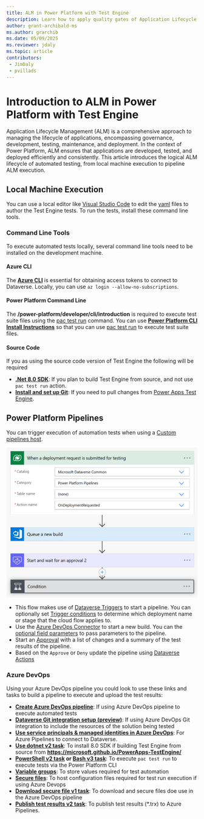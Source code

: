 ```yaml
---
title: ALM in Power Platform with Test Engine
description: Learn how to apply quality gates of Application Lifecycle Management (ALM) with Test Engine
author: grant-archibald-ms
ms.author: grarchib
ms.date: 05/09/2025
ms.reviewer: jdaly
ms.topic: article
contributors:
 - JimDaly
 - pvillads
---
```


# Introduction to ALM in Power Platform with Test Engine

Application Lifecycle Management (ALM) is a comprehensive approach to managing the lifecycle of applications, encompassing governance, development, testing, maintenance, and deployment. In the context of Power Platform, ALM ensures that applications are developed, tested, and deployed efficiently and consistently. This article introduces the logical ALM lifecycle of automated testing, from local machine execution to pipeline ALM execution.

## Local Machine Execution

You can use a local editor like [Visual Studio Code](https://code.visualstudio.com/) to edit the [yaml](./yaml.md) files to author the Test Engine tests. To run the tests, install these command line tools.

### Command Line Tools

To execute automated tests locally, several command line tools need to be installed on the development machine.

#### Azure CLI

The **[Azure CLI](/cli/azure/install-azure-cli)** is essential for obtaining access tokens to connect to Dataverse. Locally, you can use `az login --allow-no-subscriptions`.

#### Power Platform Command Line

The **/power-platform/developer/cli/introduction** is required to execute test suite files using the [pac test run](../developer/cli/reference/test.md) command. You can use **[Power Platform CLI Install Instructions](../developer/cli/introduction.md)** so that you can use [pac test run](../developer/cli/reference/test.md) to execute test suite files.

#### Source Code

If you as using the source code version of Test Engine the following will be required

- **[.Net 8.0 SDK](/dotnet/core/install/)**: If you plan to build Test Engine from source, and not use `pac test run` action.
- **[Install and set up Git](/devops/develop/git/install-and-set-up-git)**: If you need to pull changes from [Power Apps Test Engine](https://github.com/microsoft/PowerApps-TestEngine).

## Power Platform Pipelines 

You can trigger execution of automation tests when using a [Custom pipelines host](/power-platform/alm/custom-host-pipelines).

![Example Power Automate cloud flow to trigger Azure DevOps connector action to trigger build](./media/gated-approval-process.png)

- This flow makes use of [Dataverse Triggers](../alm/extend-pipelines.md#triggers) to start a pipeline. You can optionally set [Trigger conditions](../alm/extend-pipelines.md#trigger-conditions) to determine which deployment name or stage that the cloud flow applies to.
- Use the [Azure DevOps Connector](/connectors/visualstudioteamservices/) to start a new build. You can the [optional field parameters](/connectors/visualstudioteamservices/#other-fields-parameter) to pass parameters to the pipeline.
- Start an [Approval](/connectors/approvals/) with a list of changes and a summary of the test results of the pipeline.
- Based on the `Approve` or `Deny` update the pipeline using [Dataverse Actions](/power-platform/alm/extend-pipelines#actions)

### Azure DevOps

Using your Azure DevOps pipeline you could look to use these links and tasks to build a pipeline to execute and upload the test results:

- **[Create Azure DevOps pipeline](/azure/devops/pipelines/create-first-pipeline)**: If using Azure DevOps pipeline to execute automated tests
- **[Dataverse Git integration setup (preview)](/power-platform/alm/git-integration/connecting-to-git)**: If using Azure DevOps Git integration to include the resources of the solution being tested
- **[Use service principals & managed identities in Azure DevOps](/azure/devops/integrate/get-started/authentication/service-principal-managed-identity)**: For Azure Pipelines to connect to Dataverse.
- **[Use dotnet v2 task](/azure/devops/pipelines/tasks/reference/use-dotnet-v2)**: To install 8.0 SDK if building Test Engine from source from **https://microsoft.github.io/PowerApps-TestEngine/**
- **[PowerShell v2 task](/azure/devops/pipelines/tasks/reference/powershell-v2) or [Bash v3 task](/azure/devops/pipelines/tasks/reference/bash-v3)**: To execute `pac test run` to execute tests via the Power Platform CLI
- **[Variable groups](/azure/devops/pipelines/library/variable-groups)**: To store values required for test automation
- **[Secure files](/azure/devops/pipelines/library/secure-files)**: To host configuration files required for test run execution if using Azure Devops
- **[Download secure file v1 task](/azure/devops/pipelines/tasks/reference/download-secure-file-v1)**: To download and secure files doe use in the Azure DevOps pipeline
- **[Publish test results v2 task](/azure/devops/pipelines/tasks/reference/publish-test-results-v2)**: To publish test results (*.trx) to Azure Pipelines.
